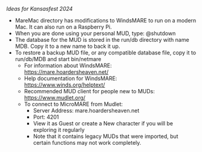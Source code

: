 *Ideas for Kansasfest 2024*

- MareMac directory has modifications to WindsMARE to run on a modern Mac.  It can also run on a Raspberry Pi.
- When you are done using your personal MUD, type: @shutdown
- The database for the MUD is stored in the run/db directory with name MDB.  Copy it to a new name to back it up.
- To restore a backup MUD file, or any compatible database file, copy it to run/db/MDB and start bin/netmare
  - For information about WindsMARE: https://mare.hoardersheaven.net/
  - Help documentation for WindsMARE: https://www.winds.org/helptext/
  - Recommended MUD client for people new to MUDs: https://www.mudlet.org/
  - To connect to MicroMARE from Mudlet:
    - Server Address: mare.hoardersheaven.net
    - Port: 4201
    - View it as Guest or create a New character if you will be exploring it regularly
    - Note that it contains legacy MUDs that were imported, but certain functions may not work completely.

